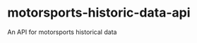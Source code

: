 motorsports-historic-data-api
=============================

An API for motorsports historical data
